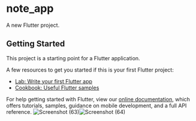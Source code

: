 # note_app

A new Flutter project.

## Getting Started

This project is a starting point for a Flutter application.

A few resources to get you started if this is your first Flutter project:

- [Lab: Write your first Flutter app](https://flutter.dev/docs/get-started/codelab)
- [Cookbook: Useful Flutter samples](https://flutter.dev/docs/cookbook)

For help getting started with Flutter, view our
[online documentation](https://flutter.dev/docs), which offers tutorials,
samples, guidance on mobile development, and a full API reference.
![Screenshot (63)](https://user-images.githubusercontent.com/100726687/204912516-a5e6bff7-657a-440f-9bac-cd3961327c6c.png)![Screenshot (64)](https://user-images.githubusercontent.com/100726687/204912534-865a1a5b-237f-45a6-8b57-0e58775259c2.png)

